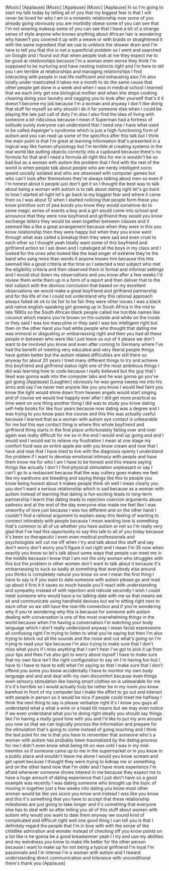 
[Music]
[Applause]
[Music]
[Applause]
[Music]
[Applause]
hi so I&#39;m going to start my talk today
by telling all of you that my biggest
fear is that I will never be loved for
who I am in a romantic relationship
now some of you already going obviously
you are morbidly obese some of you can
see that I&#39;m not wearing makeup
some of you can see that I have a bit of
a strange sense of style anyone who
knows anything about African hair is
wondering why haven&#39;t you covered it up
with a weave or with braids or
straightened it with the same ingredient
that we use to unblock the shower drain
and I&#39;m here to tell you that this is
not a superficial problem so I went and
searched on Google and I found out that
when people look at me they expect me to
be good at relationships because I&#39;m a
woman even worse they think I&#39;m supposed
to be nurturing and have nesting
instincts right and I&#39;m here to tell you
I am terrible at relationships and
managing relationships I find
interacting with people in real life
inefficient and exhausting also I&#39;m also
totally under masticated it takes me a
month to do the same cause that other
people get done in a week and when I was
in medical school I learned that we each
only get one biological mother and when
she stops cooking cleaning doing your
laundry and nagging you to look after
yourself that&#39;s it it doesn&#39;t become my
job because I&#39;m a woman and anyway I
don&#39;t like doing that stuff for myself
so why should I do it for someone else
when I could be playing the late
just call of duty I&#39;m also I also find
the idea of living with someone a bit
ridiculous because I mean if Superman
had a fortress of solitude surely
everyone can understand that I need one
I have what used to be called Asperger&#39;s
syndrome which is just a
high-functioning form of autism and you
can read up some of the specifics after
this talk but I think the main point is
that I&#39;m great at learning information
that&#39;s presented in a logical way like
human physiology but I&#39;m terrible at
creating systems in the real world like
putting objects correctly into a
cupboard because there&#39;s no formula for
that and I need a formula all right
this for me is wouldn&#39;t be so bad but as
a woman with autism the problem that I
find with the rest of the world is when
people talk about people who are nerdy
intelligent socio qward socially
isolated and who are obsessed with
computer games but who can&#39;t look after
themselves they&#39;re always talking about
men so even if I&#39;m honest about it
people just don&#39;t get it so I thought
the best way to talk about being a woman
with autism is to talk about dating
right let&#39;s go back to how I started all
right let&#39;s go back to my biggest fear
and where it came from so I was about 12
when I started noticing that people form
these you know primitive sort of pea
bonds you know they would somehow do to
some magic series of events a boy and a
girl
would come into school and announce that
they were now boyfriend and girlfriend
they would you know exchange letters
they would be seen together between
classes and it seemed like a like a
great arrangement because when they were
in this you know relationship then they
were happy but
when they you know went through what was
called a breakup then they were sad and
even cruel to each other so I thought
yeah totally want some of this boyfriend
and girlfriend action so I sat down and
I cataloged all the boys in my class and
I looked for the ones who looked like
the lead singer of extreme they&#39;re the
band who sang more than words if anyone
knows him because this this seemed like
a good criteria at the time so I
selected a test subject who met the
eligibility criteria and then observed
them in formal and informal settings and
I would shut down my observations and
you know after a few weeks I&#39;d review
them write them up in a form of a report
and then deliver that to the test
subject with the obvious conclusion that
based on my excellent observations we
would make a great boyfriend and
girlfriend partnership and for the life
of me I could not understand why this
rational approach always failed
ok ok to be fair to be fair they were
other issues I was a black and native
english-speaking girl growing up in
South Africa in the mid to late 1990s so
the South African black people called me
horrible names like coconut which means
you&#39;re brown on the outside and white on
the inside or they said I was too
masculine or they said I was too
intelligent right but then on the other
hand you had white people who thought
that dating me was immoral or disgusting
or embarrassing right and then you had
all these people in between who were
like I just leave us out of it please we
don&#39;t want to be involved you know and
even after coming to Germany where I&#39;ve
had the benefit of meeting very educated
and very liberal people things have
gotten better but the autism related
difficulties are still there
so anyway for about 20 years I tried
many different things to try and achieve
this boyfriend and girlfriend status
right one of the most ambitious things I
did was learning how to code because I
really believed but the guy that I liked
was gonna walk into the computer labs
and he was gonna go you&#39;ve got going
[Applause]
[Laughter]
obviously he was gonna sweep me into his
arms and say I&#39;ve never met anyone like
you you know I would feel faint you know
the light would shine down from heaven
angels would start singing and of course
we would live happily ever after I did
get more practical as time went on one
thing another thing I did was to study
you know dating self-help books for like
four years because now dating was a
degree and I was trying to you know pass
the course and this this was actually
useful because I learned that as a woman
with autism eye contact is unbearable
for me but this eye contact thing is
where this whole boyfriend and
girlfriend thing starts in the first
place
unfortunately failing over and over
again was really difficult for me so in
the end I would end up going and and I
would and I would eat to relieve my
frustration I mean at one stage my
comfort food was an entire apple pie
with you know cream and now that I have
and now that I have tried to live with
the diagnosis openly I understand the
problem
if I want to develop emotional intimacy
with people and have them know me for
who I am I have to be honest
and this means saying things like
actually I don&#39;t
I find physical stimulation unpleasant
or say I can&#39;t go to a restaurant
because that the way cutlery goes makes
me feel like my eardrums are bleeding
and saying things like this to people
you know being honest about it makes
people think oh well I mean clearly you
you don&#39;t want a serious relationship
which is sad because as a woman with
autism instead of learning that dating
is fun exciting leads to long-term
partnership I learnt that dating leads
to rejection coercion arguments abuse
sadness and at the end of the day
everyone else made me feel like I was
unworthy of love just because I was too
different and on the other hand I
couldn&#39;t find a rational argument to
explain away this feeling of wanting to
connect intimately with people because I
mean wanting love is something that&#39;s
common to all of us whether you have
autism or not so I&#39;m really very glad
that I&#39;ve had this opportunity to say
this talk to all of you today because
it&#39;s been so therapeutic
I even even medical professionals and
psychologists will cut me off when I try
and talk about this stuff and say don&#39;t
worry don&#39;t worry you&#39;ll figure it out
right and I mean I&#39;m 35 now when exactly
you know so let&#39;s talk about some ways
that people can meet me in the middle
because I know that I am not the only
woman who struggles with this but the
problem is other women don&#39;t want to
talk about it because it&#39;s embarrassing
to suck so badly at something that
everybody else around you thinks is
completely natural you know
so one I mean the first thing I have to
say is if you want to date someone with
autism please go and read up about it
first it it saves so much hassle you&#39;ll
react with understanding and sympathy
instead of with rejection and ridicule
secondly I wish I could meet someone who
would have a no talking date with me so
that means we sit and communicate using
handheld devices but we&#39;re sitting right
next to each other so we still have the
real-life connection and if you&#39;re
wondering why if you&#39;re wondering why
this is because for someone with autism
dealing with conversation is one of the
most overwhelming things in the world
because when I&#39;m having a conversation
I&#39;m watching your body language which I
don&#39;t really understand anyway I mean
facial expressions all confusing right
I&#39;m trying to listen to what you&#39;re
saying but then I&#39;m also trying to block
out all the sounds and the noise and cut
what&#39;s going on I&#39;m trying to read your
lips because I&#39;m also trying to make
sure that I don&#39;t miss what yours if I
miss anything that I can&#39;t hear I&#39;ve got
to pick it up from your lips and then
I&#39;ve also got to worry about myself I
have to make sure that my own face isn&#39;t
the right configuration to say oh I&#39;m
having fun but I have to I have to have
to edit what I&#39;m saying so that I make
sure that I don&#39;t offend you some you
know accidentally I have to monitor my
own body language and and and deal with
my own discomfort because even things
even sensory stimulation like having
smart clothes on is unbearable for me
it&#39;s it&#39;s horrible so I would actually
truly be rather be in my room
you know barefoot in front of my
computer but I make the effort to go out
and interact with people in person so it
would be nice if people could meet me
halfway I think the next thing to say is
please verbalize right it&#39;s I know you
guys all understand what a what a wink
or a head tilt means but we may even
notice if we even understand what you&#39;re
doing right
ideally you should say things like I&#39;m
having a really good time with you and
I&#39;d like to put my arm around you now so
that we can logically process the
information and prepare for the
stimulation that&#39;s going to come instead
of going touching and I think the last
point for me is that you have to
remember that someone who&#39;s a woman with
autism has probably been traumatized by
the dating process for me I didn&#39;t even
know what being hit on was until I was
in my mid-twenties so if someone came up
to me in the supermarket or in you know
in a public place and wouldn&#39;t leave me
alone I would you know scream and get
upset because I thought they were trying
to kidnap me or something and on the
other hand now that I&#39;m older and I have
more experience
I&#39;m afraid whenever someone shows
interest in me because they expect me to
have a huge amount of dating experience
that I just don&#39;t have so a good example
was recently I was dating someone who
brought up the topic of moving in
together just a few weeks into dating
you know most other woman would be like
yes score you know and instead I was
like you know and this it&#39;s something
that you have to accept that these
relationship milestones are just going
to take longer and it&#39;s something that
everyone else has to deal with so after
telling you all of this stuff about
women with autism why would you want to
date them anyway we sound kind of
complicated and difficult right well one
good thing I can tell you is that I
definitely regard the people that I&#39;m in
love with with the sense of like
childlike admiration and wonder instead
of checking off you know points on a
list like is he gonna be a good
breadwinner yeah I I try and use my
abilities and my weirdness you know to
make life better for the other person
because I want to make
up for not being a typical girlfriend
I&#39;m loyal I&#39;m passionate and I&#39;m intense
I&#39;m a woman with autism and I reward
understanding direct communication and
tolerance with unconditional there&#39;s
thank you
[Applause]
